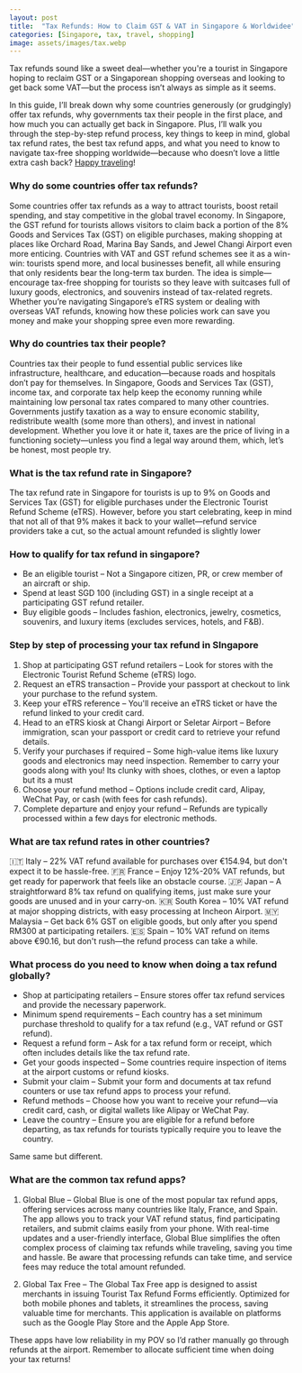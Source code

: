 ```yaml
---
layout: post
title:  "Tax Refunds: How to Claim GST & VAT in Singapore & Worldwidee"
categories: [Singapore, tax, travel, shopping]
image: assets/images/tax.webp
---
```


Tax refunds sound like a sweet deal—whether you're a tourist in Singapore hoping to reclaim GST or a Singaporean shopping overseas and looking to get back some VAT—but the process isn’t always as simple as it seems.

In this guide, I’ll break down why some countries generously (or grudgingly) offer tax refunds, why governments tax their people in the first place, and how much you can actually get back in Singapore. Plus, I’ll walk you through the step-by-step refund process, key things to keep in mind, global tax refund rates, the best tax refund apps, and what you need to know to navigate tax-free shopping worldwide—because who doesn’t love a little extra cash back? [Happy traveling](https://fromhktosg.github.io/singapore-flights/)!

### Why do some countries offer tax refunds?

Some countries offer tax refunds as a way to attract tourists, boost retail spending, and stay competitive in the global travel economy. In Singapore, the GST refund for tourists allows visitors to claim back a portion of the 8% Goods and Services Tax (GST) on eligible purchases, making shopping at places like Orchard Road, Marina Bay Sands, and Jewel Changi Airport even more enticing. Countries with VAT and GST refund schemes see it as a win-win: tourists spend more, and local businesses benefit, all while ensuring that only residents bear the long-term tax burden. The idea is simple—encourage tax-free shopping for tourists so they leave with suitcases full of luxury goods, electronics, and souvenirs instead of tax-related regrets. Whether you’re navigating Singapore’s eTRS system or dealing with overseas VAT refunds, knowing how these policies work can save you money and make your shopping spree even more rewarding.

### Why do countries tax their people?

Countries tax their people to fund essential public services like infrastructure, healthcare, and education—because roads and hospitals don’t pay for themselves. In Singapore, Goods and Services Tax (GST), income tax, and corporate tax help keep the economy running while maintaining low personal tax rates compared to many other countries. Governments justify taxation as a way to ensure economic stability, redistribute wealth (some more than others), and invest in national development. Whether you love it or hate it, taxes are the price of living in a functioning society—unless you find a legal way around them, which, let’s be honest, most people try.

### What is the tax refund rate in Singapore?

The tax refund rate in Singapore for tourists is up to 9% on Goods and Services Tax (GST) for eligible purchases under the Electronic Tourist Refund Scheme (eTRS). However, before you start celebrating, keep in mind that not all of that 9% makes it back to your wallet—refund service providers take a cut, so the actual amount refunded is slightly lower

### How to qualify for tax refund in singapore?

+ Be an eligible tourist – Not a Singapore citizen, PR, or crew member of an aircraft or ship.
+ Spend at least SGD 100 (including GST) in a single receipt at a participating GST refund retailer.
+ Buy eligible goods – Includes fashion, electronics, jewelry, cosmetics, souvenirs, and luxury items (excludes services, hotels, and F&B).

### Step by step of processing your tax refund in SIngapore

1. Shop at participating GST refund retailers – Look for stores with the Electronic Tourist Refund Scheme (eTRS) logo.
2. Request an eTRS transaction – Provide your passport at checkout to link your purchase to the refund system.
3. Keep your eTRS reference – You'll receive an eTRS ticket or have the refund linked to your credit card.
4. Head to an eTRS kiosk at Changi Airport or Seletar Airport – Before immigration, scan your passport or credit card to retrieve your refund details.
5. Verify your purchases if required – Some high-value items like luxury goods and electronics may need inspection. Remember to carry your goods along with you! Its clunky with shoes, clothes, or even a laptop but its a must
6. Choose your refund method – Options include credit card, Alipay, WeChat Pay, or cash (with fees for cash refunds).
7. Complete departure and enjoy your refund – Refunds are typically processed within a few days for electronic methods.

### What are tax refund rates in other countries?

🇮🇹 Italy – 22% VAT refund available for purchases over €154.94, but don't expect it to be hassle-free.
🇫🇷 France – Enjoy 12%-20% VAT refunds, but get ready for paperwork that feels like an obstacle course.
🇯🇵 Japan – A straightforward 8% tax refund on qualifying items, just make sure your goods are unused and in your carry-on.
🇰🇷 South Korea – 10% VAT refund at major shopping districts, with easy processing at Incheon Airport.
🇲🇾 Malaysia – Get back 6% GST on eligible goods, but only after you spend RM300 at participating retailers.
🇪🇸 Spain – 10% VAT refund on items above €90.16, but don't rush—the refund process can take a while.

### What process do you need to know when doing a tax refund globally?

+ Shop at participating retailers – Ensure stores offer tax refund services and provide the necessary paperwork.
+ Minimum spend requirements – Each country has a set minimum purchase threshold to qualify for a tax refund (e.g., VAT refund or GST refund).
+ Request a refund form – Ask for a tax refund form or receipt, which often includes details like the tax refund rate.
+ Get your goods inspected – Some countries require inspection of items at the airport customs or refund kiosks.
+ Submit your claim – Submit your form and documents at tax refund counters or use tax refund apps to process your refund.
+ Refund methods – Choose how you want to receive your refund—via credit card, cash, or digital wallets like Alipay or WeChat Pay.
+ Leave the country – Ensure you are eligible for a refund before departing, as tax refunds for tourists typically require you to leave the country.

Same same but different.

### What are the common tax refund apps?

1. Global Blue – Global Blue is one of the most popular tax refund apps, offering services across many countries like Italy, France, and Spain. The app allows you to track your VAT refund status, find participating retailers, and submit claims easily from your phone. With real-time updates and a user-friendly interface, Global Blue simplifies the often complex process of claiming tax refunds while traveling, saving you time and hassle. Be aware that processing refunds can take time, and service fees may reduce the total amount refunded.

2. Global Tax Free – The Global Tax Free app is designed to assist merchants in issuing Tourist Tax Refund Forms efficiently. Optimized for both mobile phones and tablets, it streamlines the process, saving valuable time for merchants. This application is available on platforms such as the Google Play Store and the Apple App Store.

These apps have low reliability in my POV so I’d rather manually go through refunds at the airport. Remember to allocate sufficient time when doing your tax returns!
